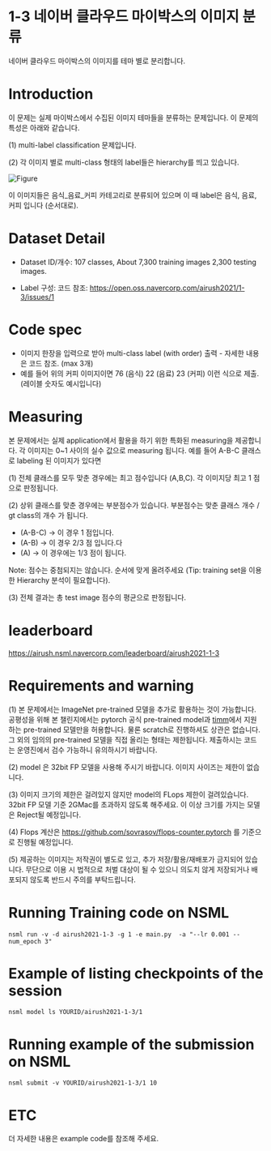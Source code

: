 # 1-3 네이버 클라우드 마이박스의 이미지 분류

네이버 클라우드 마이박스의 이미지를 테마 별로 분리합니다.

# Introduction

이 문제는 실제 마이박스에서 수집된 이미지 테마들을 분류하는 문제입니다. 이 문제의 특성은 아래와 같습니다.

(1) multi-label classification 문제입니다.

(2) 각 이미지 별로 multi-class 형태의 label들은 hierarchy를 띄고 있습니다.

![Figure](https://media.oss.navercorp.com/user/8335/files/06e55980-ae76-11eb-8264-0fda0c5d13a6)

이 이미지들은 음식_음료_커피 카테고리로 분류되어 있으며 이 때 label은 음식, 음료, 커피 입니다 (순서대로).

# Dataset Detail
- Dataset ID/개수: 107 classes, About 7,300 training images 2,300 testing images.

- Label 구성: 코드 참조: https://open.oss.navercorp.com/airush2021/1-3/issues/1


# Code spec
- 이미지 한장을 입력으로 받아 multi-class label (with order) 출력 - 자세한 내용은 코드 참조. (max 3개)
- 예를 들어 위의 커피 이미지이면 76 (음식) 22 (음료) 23 (커피) 이런 식으로 제출. (레이블 숫자도 예시입니다)

# Measuring

본 문제에서는 실제 application에서 활용을 하기 위한 특화된 measuring을 제공합니다. 각 이미지는 0~1 사이의 실수 값으로 measuring 됩니다.
예를 들어 A-B-C 클래스로 labeling 된 이미지가 있다면

(1) 전체 클래스를 모두 맞춘 경우에는 최고 점수입니다 (A,B,C). 각 이미지당 최고 1 점으로 판정됩니다.

(2) 상위 클래스를 맞춘 경우에는 부분점수가 있습니다. 부분점수는 맞춘 클래스 개수 / gt class의 개수 가 됩니다.

- (A-B-C) -> 이 경우 1 점입니다.
- (A-B) -> 이 경우 2/3 점 입니다.다
- (A) -> 이 경우에는 1/3 점이 됩니다.

Note: 점수는 중첨되지는 않습니다. 순서에 맞게 올려주세요 (Tip: training set을 이용한 Hierarchy 분석이 필요합니다).

(3) 전체 결과는 총 test image 점수의 평균으로 판정됩니다.

# leaderboard
https://airush.nsml.navercorp.com/leaderboard/airush2021-1-3

# Requirements and warning

(1) 본 문제에서는 ImageNet pre-trained 모델을 추가로 활용하는 것이 가능합니다. 공평성을 위해 본 챌린지에서는 pytorch 공식 pre-trained model과 [timm](https://rwightman.github.io/pytorch-image-models/)에서 지원하는 pre-trained 모델만을 허용합니다. 물론 scratch로 진행하셔도 상관은 없습니다. 그 외의 임의의 pre-trained 모델을 직접 올리는 형태는 제한됩니다. 제출하시는 코드는 운영진에서 검수 가능하니 유의하시기 바랍니다.

(2) model 은 32bit FP 모델을 사용해 주시기 바랍니다. 이미지 사이즈는 제한이 없습니다.

(3) 이미지 크기의 제한은 걸려있지 않지만 model의 FLops 제한이 걸려있습니다. 32bit FP 모델 기준 2GMac를 초과하지 않도록 해주세요. 이 이상 크기를 가지는 모델은 Reject될 예정입니다.

(4) Flops 계산은 https://github.com/sovrasov/flops-counter.pytorch 를 기준으로 진행될 예정입니다.

(5) 제공하는 이미지는 저작권이 별도로 있고, 추가 저장/활용/재배포가 금지되어 있습니다. 무단으로 이용 시 법적으로 처벌 대상이 될 수 있으니 의도치 않게 저장되거나 배포되지 않도록 반드시 주의를 부탁드립니다.


# Running Training code on NSML
```
nsml run -v -d airush2021-1-3 -g 1 -e main.py  -a "--lr 0.001 --num_epoch 3"
```

# Example of listing checkpoints of the session
```
nsml model ls YOURID/airush2021-1-3/1
```

# Running example of the submission on NSML
```
nsml submit -v YOURID/airush2021-1-3/1 10
```

# ETC

더 자세한 내용은 example code를 참조해 주세요.
